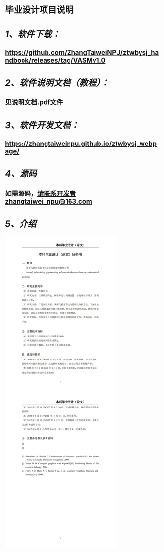 # **毕业设计项目说明**


# _1、软件下载：_
## https://github.com/ZhangTaiweiNPU/ztwbysj_handbook/releases/tag/VASMv1.0


# _2、软件说明文档（教程）：_
## 见说明文档.pdf文件


# _3、软件开发文档：_
## https://zhangtaiweinpu.github.io/ztwbysj_webpage/


# _4、源码_
## 如需源码，请联系开发者zhangtaiwei_npu@163.com


# _5、介绍_

![image](任务书.jpg)
